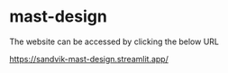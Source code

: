 # mast-design

The website can be accessed by clicking the below URL

https://sandvik-mast-design.streamlit.app/

